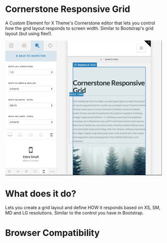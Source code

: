 # Cornerstone Responsive Grid
A Custom Element for X Theme's Cornerstone editor that lets you control _how_ the grid layout responds to screen width. Similar to Bootstrap's grid layout (but using flex!).

![alt_text](https://github.com/lucastobrazil/cornerstone-responsive-grid/blob/master/src/images/csrg_shot1.png "Screenshot")

# What does it do?
Lets you create a grid layout and define HOW it responds based on XS, SM, MD and LG resolutions. Similar to the control you have in Bootstrap.

# Browser Compatibility
